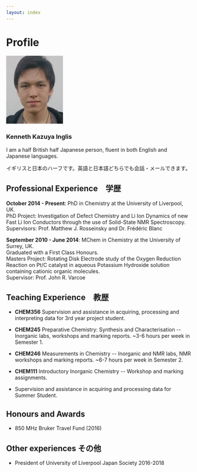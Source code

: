 ```yaml
---
layout: index
---
```

# Profile

![Image](./images/profile.jpg)

### Kenneth Kazuya Inglis

I am a half British half Japanese person, fluent in both English and Japanese languages.

イギリスと日本のハーフです。英語と日本語どちらでも会話・メールできます。

## Professional Experience　学歴

**October 2014 - Present**: PhD in Chemistry at the University of Liverpool, UK.  
PhD Project: Investigation of Defect Chemistry and Li Ion Dynamics of new Fast Li Ion Conductors through 
the use of Solid-State NMR Spectroscopy.  
Supervisors: Prof. Matthew J. Rosseinsky and Dr. Frédéric Blanc

**September 2010 - June 2014**: MChem in Chemistry at the University of Surrey, UK.  
Graduated with a First Class Honours.  
Masters Project: Rotating Disk Electrode study of the Oxygen Reduction Reaction on Pt/C catalyst in 
aqueous Potassium Hydroxide solution containing cationic organic molecules.  
Supervisor: Prof. John R. Varcoe

## Teaching Experience　教歴

* **CHEM356** Supervision and assistance in acquiring, processing and interpreting data for 3rd year project student.

* **CHEM245** Preparative Chemistry: Synthesis and Characterisation -- Inorganic labs, workshops and marking reports. ~3-6 hours per week in Semester 1.

* **CHEM246** Measurements in Chemistry -- Inorganic and NMR labs, NMR workshops and marking reports. ~6-7 hours per week in Semester 2.

* **CHEM111** Introductory Inorganic Chemistry -- Workshop and marking assignments.

* Supervision and assistance in acquiring and processing data for Summer Student.

## Honours and Awards

* 850 MHz Bruker Travel Fund (2016)


## Other experiences その他

* President of University of Liverpool Japan Society 2016-2018
